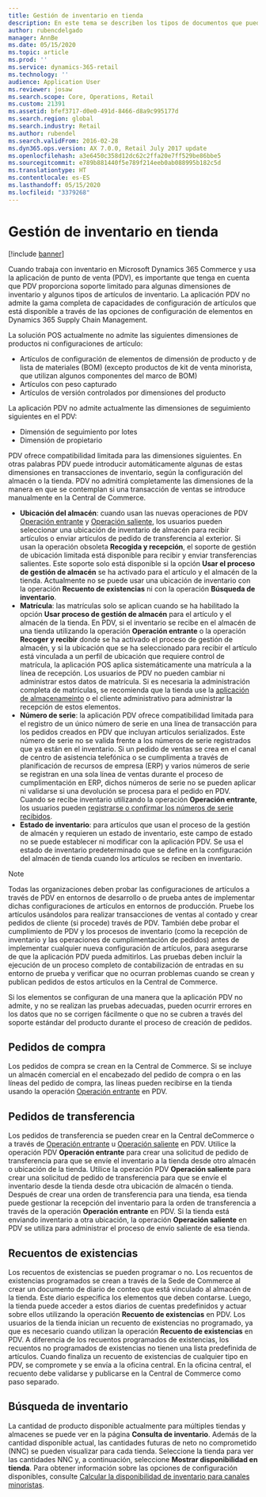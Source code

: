 ```yaml
---
title: Gestión de inventario en tienda
description: En este tema se describen los tipos de documentos que puede usar para gestionar el inventario.
author: rubencdelgado
manager: AnnBe
ms.date: 05/15/2020
ms.topic: article
ms.prod: ''
ms.service: dynamics-365-retail
ms.technology: ''
audience: Application User
ms.reviewer: josaw
ms.search.scope: Core, Operations, Retail
ms.custom: 21391
ms.assetid: bfef3717-d0e0-491d-8466-d8a9c995177d
ms.search.region: global
ms.search.industry: Retail
ms.author: rubendel
ms.search.validFrom: 2016-02-28
ms.dyn365.ops.version: AX 7.0.0, Retail July 2017 update
ms.openlocfilehash: a3e6450c358d12dc62c2ffa20e7ff529be86bbe5
ms.sourcegitcommit: e789b881440f5e789f214eeb0ab088995b182c5d
ms.translationtype: HT
ms.contentlocale: es-ES
ms.lasthandoff: 05/15/2020
ms.locfileid: "3379268"
---
```

# <a name="store-inventory-management"></a>Gestión de inventario en tienda

[!include [banner](includes/banner.md)]

Cuando trabaja con inventario en Microsoft Dynamics 365 Commerce y usa la aplicación de punto de venta (PDV), es importante que tenga en cuenta que PDV proporciona soporte limitado para algunas dimensiones de inventario y algunos tipos de artículos de inventario. La aplicación PDV no admite la gama completa de capacidades de configuración de artículos que está disponible a través de las opciones de configuración de elementos en Dynamics 365 Supply Chain Management.

La solución POS actualmente no admite las siguientes dimensiones de productos ni configuraciones de artículo:

- Artículos de configuración de elementos de dimensión de producto y de lista de materiales (BOM) (excepto productos de kit de venta minorista, que utilizan algunos componentes del marco de BOM)
- Artículos con peso capturado
- Artículos de versión controlados por dimensiones del producto

La aplicación PDV no admite actualmente las dimensiones de seguimiento siguientes en el PDV:

- Dimensión de seguimiento por lotes
- Dimensión de propietario

PDV ofrece compatibilidad limitada para las dimensiones siguientes. En otras palabras PDV puede introducir automáticamente algunas de estas dimensiones en transacciones de inventario, según la configuración del almacén o la tienda. PDV no admitirá completamente las dimensiones de la manera en que se contemplan si una transacción de ventas se introduce manualmente en la Central de Commerce. 

- **Ubicación del almacén**: cuando usan las nuevas operaciones de PDV [Operación entrante](https://docs.microsoft.com/dynamics365/commerce/pos-inbound-inventory-operation) y [Operación saliente](https://docs.microsoft.com/dynamics365/commerce/pos-outbound-inventory-operation), los usuarios pueden seleccionar una ubicación de inventario de almacén para recibir artículos o enviar artículos de pedido de transferencia al exterior. Si usan la operación obsoleta **Recogida y recepción**, el soporte de gestión de ubicación limitada está disponible para recibir y enviar transferencias salientes. Este soporte solo está disponible si la opción **Usar el proceso de gestión de almacén** se ha activado para el artículo y el almacén de la tienda. Actualmente no se puede usar una ubicación de inventario con la operación **Recuento de existencias** ni con la operación **Búsqueda de inventario**.
- **Matrícula**: las matrículas solo se aplican cuando se ha habilitado la opción **Usar proceso de gestión de almacén** para el artículo y el almacén de la tienda. En PDV, si el inventario se recibe en el almacén de una tienda utilizando la operación **Operación entrante** o la operación **Recoger y recibir** donde se ha activado el proceso de gestión de almacén, y si la ubicación que se ha seleccionado para recibir el artículo está vinculada a un perfil de ubicación que requiere control de matrícula, la aplicación POS aplica sistemáticamente una matrícula a la línea de recepción. Los usuarios de PDV no pueden cambiar ni administrar estos datos de matrícula. Si es necesaria la administración completa de matrículas, se recomienda que la tienda use la [aplicación de almacenameinto](https://docs.microsoft.com/dynamics365/supply-chain/warehousing/install-configure-warehousing-app) o el cliente administrativo para administrar la recepción de estos elementos.
- **Número de serie**: la aplicación PDV ofrece compatibilidad limitada para el registro de un único número de serie en una línea de transacción para los pedidos creados en PDV que incluyan artículos serializados. Este número de serie no se valida frente a los números de serie registrados que ya están en el inventario. Si un pedido de ventas se crea en el canal de centro de asistencia telefónica o se cumplimenta a través de planificación de recursos de empresa (ERP) y varios números de serie se registran en una sola línea de ventas durante el proceso de cumplimentación en ERP, dichos números de serie no se pueden aplicar ni validarse si una devolución se procesa para el pedido en PDV. Cuando se recibe inventario utilizando la operación **Operación entrante**, los usuarios pueden [registrarse o confirmar los números de serie recibidos](https://docs.microsoft.com/dynamics365/commerce/pos-serialized-items).
- **Estado de inventario**: para artículos que usan el proceso de la gestión de almacén y requieren un estado de inventario, este campo de estado no se puede establecer ni modificar con la aplicación PDV. Se usa el estado de inventario predeterminado que se define en la configuración del almacén de tienda cuando los artículos se reciben en inventario.

> [!NOTE]
> Todas las organizaciones deben probar las configuraciones de artículos a través de PDV en entornos de desarrollo o de prueba antes de implementar dichas configuraciones de artículos en entornos de producción. Pruebe los artículos usándolos para realizar transacciones de ventas al contado y crear pedidos de cliente (si procede) través de PDV. También debe probar el cumplimiento de PDV y los procesos de inventario (como la recepción de inventario y las operaciones de cumplimentación de pedidos) antes de implementar cualquier nueva configuración de artículos, para asegurarse de que la aplicación PDV pueda admitirlos. Las pruebas deben incluir la ejecución de un proceso completo de contabilización de entradas en su entorno de prueba y verificar que no ocurran problemas cuando se crean y publican pedidos de estos artículos en la Central de Commerce.
>
> Si los elementos se configuran de una manera que la aplicación PDV no admite, y no se realizan las pruebas adecuadas, pueden ocurrir errores en los datos que no se corrigen fácilmente o que no se cubren a través del soporte estándar del producto durante el proceso de creación de pedidos.

## <a name="purchase-orders"></a>Pedidos de compra

Los pedidos de compra se crean en la Central de Commerce. Si se incluye un almacén comercial en el encabezado del pedido de compra o en las líneas del pedido de compra, las líneas pueden recibirse en la tienda usando la operación [Operación entrante](https://docs.microsoft.com/dynamics365/commerce/pos-inbound-inventory-operation) en PDV. 

## <a name="transfer-orders"></a>Pedidos de transferencia

Los pedidos de transferencia se pueden crear en la Central deCommerce o a través de [Operación entrante](https://docs.microsoft.com/dynamics365/commerce/pos-inbound-inventory-operation) u [Operación saliente](https://docs.microsoft.com/dynamics365/commerce/pos-outbound-inventory-operation) en PDV. Utilice la operación PDV **Operación entrante** para crear una solicitud de pedido de transferencia para que se envíe el inventario a la tienda desde otro almacén o ubicación de la tienda. Utilice la operación PDV **Operación saliente** para crear una solicitud de pedido de transferencia para que se envíe el inventario desde la tienda desde otra ubicación de almacén o tienda. Después de crear una orden de transferencia para una tienda, esa tienda puede gestionar la recepción del inventario para la orden de transferencia a través de la operación **Operación entrante** en PDV. Si la tienda está enviando inventario a otra ubicación, la operación **Operación saliente** en PDV se utiliza para administrar el proceso de envío saliente de esa tienda.

## <a name="stock-counts"></a>Recuentos de existencias

Los recuentos de existencias se pueden programar o no. Los recuentos de existencias programados se crean a través de la Sede de Commerce al crear un documento de diario de conteo que está vinculado al almacén de la tienda. Este diario especifica los elementos que deben contarse. Luego, la tienda puede acceder a estos diarios de cuentas predefinidos y actuar sobre ellos utilizando la operación **Recuento de existencias** en PDV. Los usuarios de la tienda inician un recuento de existencias no programado, ya que es necesario cuando utilizan la operación **Recuento de existencias** en PDV. A diferencia de los recuentos programados de existencias, los recuentos no programados de existencias no tienen una lista predefinida de artículos. Cuando finaliza un recuento de existencias de cualquier tipo en PDV, se compromete y se envía a la oficina central. En la oficina central, el recuento debe validarse y publicarse en la Central de Commerce como paso separado.

## <a name="inventory-lookup"></a>Búsqueda de inventario

La cantidad de producto disponible actualmente para múltiples tiendas y almacenes se puede ver en la página **Consulta de inventario**. Además de la cantidad disponible actual, las cantidades futuras de neto no comprometido (NNC) se pueden visualizar para cada tienda. Seleccione la tienda para ver las cantidades NNC y, a continuación, seleccione **Mostrar disponibilidad en tienda**. Para obtener información sobre las opciones de configuración disponibles, consulte [Calcular la disponibilidad de inventario para canales minoristas](https://docs.microsoft.com/dynamics365/commerce/calculated-inventory-retail-channels).
